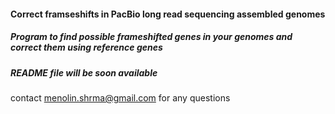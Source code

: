 #### Correct framseshifts in PacBio long read sequencing assembled genomes

##### Program to find possible frameshifted genes in your genomes and correct them using reference genes
##### README file will be soon available

contact menolin.shrma@gmail.com for any questions

